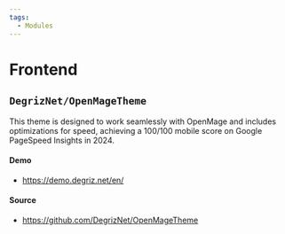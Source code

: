 ```yaml
---
tags:
  - Modules
---
```


# Frontend

## `DegrizNet/OpenMageTheme`
This theme is designed to work seamlessly with OpenMage and includes optimizations for speed, achieving a 100/100 mobile score on Google PageSpeed Insights in 2024.

#### Demo
- https://demo.degriz.net/en/

#### Source
- https://github.com/DegrizNet/OpenMageTheme
